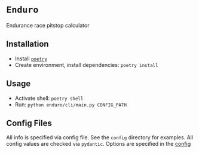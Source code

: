 # `Enduro`

Endurance race pitstop calculator

## Installation

* Install [`poetry`](https://python-poetry.org/docs/#installation)
* Create environment, install dependencies: `poetry install`


## Usage

* Activate shell: `poetry shell`
* Run: `python enduro/cli/main.py CONFIG_PATH`

## Config Files

All info is specified via config file. See the `config` directory for examples. All config values are checked via `pydantic`. Options are specified in the [config](enduro/config.py)